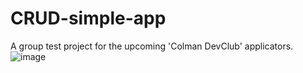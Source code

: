 # CRUD-simple-app
A group test project for the upcoming 'Colman DevClub' applicators.
![image](https://user-images.githubusercontent.com/74502370/135732949-7d4a95b5-cdec-4fcd-ab95-1e6ee98bfed5.png)

